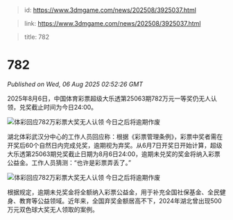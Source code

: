 > id: https://www.3dmgame.com/news/202508/3925037.html

> link: https://www.3dmgame.com/news/202508/3925037.html

> title: 782

# 782
_Published on Wed, 06 Aug 2025 02:52:26 GMT_

2025年8月6日，中国体育彩票超级大乐透第25063期782万元一等奖仍无人认领，兑奖截止时间为今日24:00。

![体彩回应782万彩票大奖无人认领 今日之后将逾期作废](https://img.3dmgame.com/uploads/images/news/20250806/1754448704_126472.jpg)

湖北体彩武汉分中心的工作人员回应称：根据《彩票管理条例》，彩票中奖者需在开奖后60个自然日内完成兑奖，逾期视为弃奖。从6月7日开奖日开始计算，超级大乐透第25063期兑奖截止日期为8月6日24:00，逾期未兑奖的奖金将纳入彩票公益金。工作人员猜测：“也许是彩票弄丢了。”

![体彩回应782万彩票大奖无人认领 今日之后将逾期作废](https://img.3dmgame.com/uploads/images/news/20250806/1754448628_996497.jpg)

根据规定，逾期未兑奖金将全额纳入彩票公益金，用于补充全国社保基金、全民健身、教育等公益领域。近年来，全国弃奖金额居高不下，2024年湖北曾出现500万元双色球大奖无人领取的案例。
